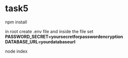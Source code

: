 # task5

npm install

in root create .env file and inside the file set
<b>PASSWORD_SECRET=yoursecretforpasswordencryption</b>
<b>DATABASE_URL=yourdatabaseurl</b>

node index
